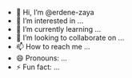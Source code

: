 - 👋 Hi, I’m @erdene-zaya
- 👀 I’m interested in ...
- 🌱 I’m currently learning ...
- 💞️ I’m looking to collaborate on ...
- 📫 How to reach me ...
- 😄 Pronouns: ...
- ⚡ Fun fact: ...

<!---
erdene-zaya/erdene-zaya is a ✨ special ✨ repository because its `README.md` (this file) appears on your GitHub profile.
You can click the Preview link to take a look at your changes.
--->
